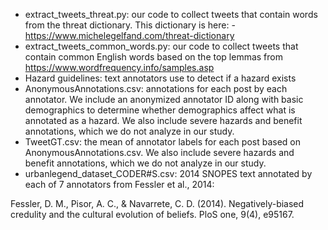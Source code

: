 - extract_tweets_threat.py: our code to collect tweets that contain words from the threat dictionary. This dictionary is here: - https://www.michelegelfand.com/threat-dictionary
- extract_tweets_common_words.py: our code to collect tweets that contain common English words based on the top lemmas from https://www.wordfrequency.info/samples.asp
- Hazard guidelines: text annotators use to detect if a hazard exists 
- AnonymousAnnotations.csv: annotations for each post by each annotator. We include an anonymized annotator ID along with basic demographics to determine whether demographics affect what is annotated as a hazard. We also include severe hazards and benefit annotations, which we do not analyze in our study.
- TweetGT.csv: the mean of annotator labels for each post based on AnonymousAnnotations.csv. We also include severe hazards and benefit annotations, which we do not analyze in our study.
- urbanlegend_dataset_CODER#S.csv: 2014 SNOPES text annotated by each of 7 annotators from Fessler et al., 2014:

Fessler, D. M., Pisor, A. C., & Navarrete, C. D. (2014). Negatively-biased credulity and the cultural evolution of beliefs. PloS one, 9(4), e95167.
